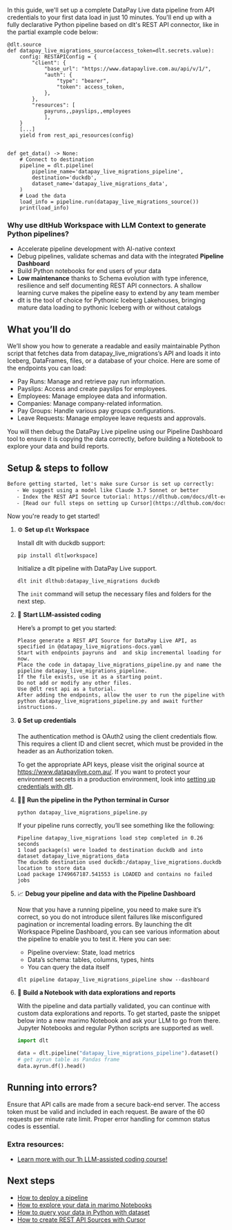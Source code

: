 In this guide, we'll set up a complete DataPay Live data pipeline from API credentials to your first data load in just 10 minutes. You'll end up with a fully declarative Python pipeline based on dlt's REST API connector, like in the partial example code below:

```python-outcome
@dlt.source
def datapay_live_migrations_source(access_token=dlt.secrets.value):
    config: RESTAPIConfig = {
        "client": {
            "base_url": "https://www.datapaylive.com.au/api/v/1/",
            "auth": {
                "type": "bearer",
                "token": access_token,
            },
        },
        "resources": [
            payruns,,payslips,,employees
            ],
    }
    [...]
    yield from rest_api_resources(config)


def get_data() -> None:
    # Connect to destination
    pipeline = dlt.pipeline(
        pipeline_name='datapay_live_migrations_pipeline',
        destination='duckdb',
        dataset_name='datapay_live_migrations_data', 
    )
    # Load the data
    load_info = pipeline.run(datapay_live_migrations_source())
    print(load_info) 
```

### Why use dltHub Workspace with LLM Context to generate Python pipelines?

- Accelerate pipeline development with AI-native context
- Debug pipelines, validate schemas and data with the integrated **Pipeline Dashboard**
- Build Python notebooks for end users of your data
- **Low maintenance** thanks to Schema evolution with type inference, resilience and self documenting REST API connectors. A shallow learning curve makes the pipeline easy to extend by any team member
- dlt is the tool of choice for Pythonic Iceberg Lakehouses, bringing mature data loading to pythonic Iceberg with or without catalogs

## What you’ll do

We’ll show you how to generate a readable and easily maintainable Python script that fetches data from datapay_live_migrations’s API and loads it into Iceberg, DataFrames, files, or a database of your choice. Here are some of the endpoints you can load:

- Pay Runs: Manage and retrieve pay run information.
- Payslips: Access and create payslips for employees.
- Employees: Manage employee data and information.
- Companies: Manage company-related information.
- Pay Groups: Handle various pay groups configurations.
- Leave Requests: Manage employee leave requests and approvals.

You will then debug the DataPay Live pipeline using our Pipeline Dashboard tool to ensure it is copying the data correctly, before building a Notebook to explore your data and build reports.

## Setup & steps to follow

```default
Before getting started, let's make sure Cursor is set up correctly:
   - We suggest using a model like Claude 3.7 Sonnet or better
   - Index the REST API Source tutorial: https://dlthub.com/docs/dlt-ecosystem/verified-sources/rest_api/ and add it to context as **@dlt rest api**
   - [Read our full steps on setting up Cursor](https://dlthub.com/docs/dlt-ecosystem/llm-tooling/cursor-restapi#23-configuring-cursor-with-documentation)
```

Now you're ready to get started!

1. ⚙️ **Set up `dlt` Workspace**
    
    Install dlt with duckdb support:
    ```shell
    pip install dlt[workspace]
    ```

    Initialize a dlt pipeline with DataPay Live support.
    ```shell
    dlt init dlthub:datapay_live_migrations duckdb
    ```

    The `init` command will setup the necessary files and folders for the next step.
    
2. 🤠 **Start LLM-assisted coding**
    
    Here’s a prompt to get you started:
    
    ```prompt
    Please generate a REST API Source for DataPay Live API, as specified in @datapay_live_migrations-docs.yaml 
    Start with endpoints payruns and  and skip incremental loading for now. 
    Place the code in datapay_live_migrations_pipeline.py and name the pipeline datapay_live_migrations_pipeline. 
    If the file exists, use it as a starting point. 
    Do not add or modify any other files. 
    Use @dlt rest api as a tutorial. 
    After adding the endpoints, allow the user to run the pipeline with python datapay_live_migrations_pipeline.py and await further instructions.
    ```

    
3. 🔒 **Set up credentials** 
    
    The authentication method is OAuth2 using the client credentials flow. This requires a client ID and client secret, which must be provided in the header as an Authorization token.
    
    To get the appropriate API keys, please visit the original source at https://www.datapaylive.com.au/.
    If you want to protect your environment secrets in a production environment, look into [setting up credentials with dlt](https://dlthub.com/docs/walkthroughs/add_credentials).
    
4. 🏃‍♀️ **Run the pipeline in the Python terminal in Cursor**
    
    ```shell
    python datapay_live_migrations_pipeline.py
    ```
    
    If your pipeline runs correctly, you’ll see something like the following:
    
    ```shell
    Pipeline datapay_live_migrations load step completed in 0.26 seconds
    1 load package(s) were loaded to destination duckdb and into dataset datapay_live_migrations_data
    The duckdb destination used duckdb:/datapay_live_migrations.duckdb location to store data
    Load package 1749667187.541553 is LOADED and contains no failed jobs
    ```
    
5. 📈 **Debug your pipeline and data with the Pipeline Dashboard**

    Now that you have a running pipeline, you need to make sure it’s correct, so you do not introduce silent failures like misconfigured pagination or incremental loading errors. By launching the dlt Workspace Pipeline Dashboard, you can see various information about the pipeline to enable you to test it. Here you can see:
    - Pipeline overview: State, load metrics
    - Data’s schema: tables, columns, types, hints
    - You can query the data itself
    
    ```shell
    dlt pipeline datapay_live_migrations_pipeline show --dashboard
    ```
    
6. 🐍 **Build a Notebook with data explorations and reports**

    With the pipeline and data partially validated, you can continue with custom data explorations and reports. To get started, paste the snippet below into a new marimo Notebook and ask your LLM to go from there. Jupyter Notebooks and regular Python scripts are supported as well.

    
    ```python
    import dlt

   data = dlt.pipeline("datapay_live_migrations_pipeline").dataset()
   # get ayrun table as Pandas frame
   data.ayrun.df().head()
    ```

## Running into errors?

Ensure that API calls are made from a secure back-end server. The access token must be valid and included in each request. Be aware of the 60 requests per minute rate limit. Proper error handling for common status codes is essential.

### Extra resources:

- [Learn more with our 1h LLM-assisted coding course!](https://www.youtube.com/watch?v=GGid70rnJuM)

## Next steps

- [How to deploy a pipeline](https://dlthub.com/docs/walkthroughs/deploy-a-pipeline)
- [How to explore your data in marimo Notebooks](https://dlthub.com/docs/general-usage/dataset-access/marimo)
- [How to query your data in Python with dataset](https://dlthub.com/docs/general-usage/dataset-access/dataset)
- [How to create REST API Sources with Cursor](https://dlthub.com/docs/dlt-ecosystem/llm-tooling/cursor-restapi)